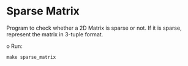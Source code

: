 # Sparse Matrix

Program to check whether a 2D Matrix is sparse or not.
If it is sparse, represent the matrix in 3-tuple format.

o Run:

```shell
make sparse_matrix
```